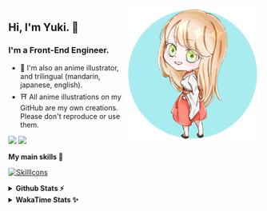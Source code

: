 <img style="width:270px;" align="right" src="./asset/image/yuki16bit-chibi-avatar.png">

## Hi, I'm Yuki. 🍋

### I'm a Front-End Engineer.

- 🍡 I'm also an anime illustrator, and trilingual (mandarin, japanese, english).
- ⛩ All anime illustrations on my GitHub are my own creations. Please don't reproduce or use them.

[![](https://img.shields.io/badge/Codesandbox-040404?style=for-the-badge&logo=codesandbox&logoColor=DBDBDB)](https://codesandbox.io/u/yuki16bit)
[![](https://img.shields.io/badge/Codepen-000000?style=for-the-badge&logo=codepen&logoColor=white)](https://codepen.io/yuki16bit)

**My main skills 🎋**

[![SkillIcons](https://skillicons.dev/icons?i=react,ts,js,next,tailwind,css,mui,html,vite,vitest,py,docker,gcp,aws,figma)](https://skillicons.dev)

<details>
  <summary><b>Github Stats ⚡</b></summary>

![Yuki's GitHub stats](https://github-readme-stats.vercel.app/api?username=yuki16bit&theme=tokyonight&count_private=true&line_height=20)
![Yuki's top langs](https://github-readme-stats.vercel.app/api/top-langs/?username=yuki16bit&theme=tokyonight&count_private=true&layout=compact)

</details>

<details>
  <summary><b>WakaTime Stats ✨</b></summary>
  <br/>
<!--START_SECTION:waka-->

![Code Time](http://img.shields.io/badge/Code%20Time-741%20hrs%2045%20mins-blue)

**I'm a Night 🦉**

```text
🌞 Morning                1 commits           ░░░░░░░░░░░░░░░░░░░░░░░░░   00.32 %
🌆 Daytime                130 commits         ██████████░░░░░░░░░░░░░░░   41.94 %
🌃 Evening                128 commits         ██████████░░░░░░░░░░░░░░░   41.29 %
🌙 Night                  51 commits          ████░░░░░░░░░░░░░░░░░░░░░   16.45 %
```

📊 **This Week I Spent My Time On**

```text
🕑︎ Time Zone: Asia/Taipei

🐱‍💻 Projects:
leetcode-30-days-of-javas2 hrs 15 mins       ███████████████░░░░░░░░░░   60.40 %
yuki16bit                1 hr 29 mins        ██████████░░░░░░░░░░░░░░░   39.60 %
```

Last Updated on 31/08/2024 17:15:37 UTC

<!--END_SECTION:waka-->
</details>
